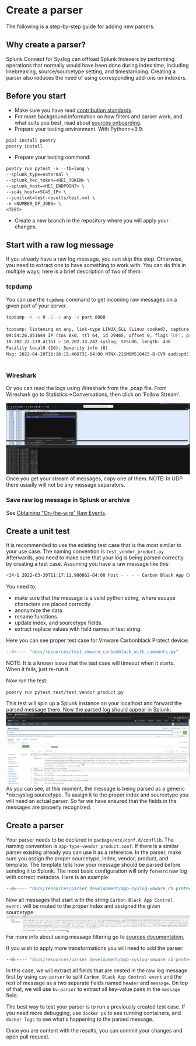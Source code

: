 
# Create a parser
The following is a step-by-step guide for adding new parsers. 
## Why create a parser?
Splunk Connect for Syslog can offload Splunk Indexers by performing operations that normally would have been done during index time, including
linebreaking, source/sourcetype setting, and timestamping. Creating a parser also reduces the need of using corresponding add-ons on indexers.


## Before you start
* Make sure you have read [contribution standards](../CONTRIBUTING.md).
* For more background information on how filters and parser work, and what suits you best, read about [sources onboarding](../sources/index.md).
* Prepare your testing environment. With Python>=3.9:
```
pip3 install poetry
poetry install
```
* Prepare your testing command:
```
poetry run pytest -v --tb=long \
--splunk_type=external \
--splunk_hec_token=<HEC_TOKEN> \
--splunk_host=<HEC_ENDPOINT> \
--sc4s_host=<SC4S_IP> \
--junitxml=test-results/test.xml \
-n <NUMBER_OF_JOBS> \
<TEST>
```
* Create a new branch in the repository where you will apply your changes.


## Start with a raw log message
If you already have a raw log message, you can skip this step. Otherwise, you need to extract one to have something to work with.
You can do this in multiple ways; here is a brief description of two of them:
### tcpdump
You can use the `tcpdump` command to get incoming raw messages on a given port of your server.

``` bash 
tcpdump -n -s 0 -S -i any -v port 8088

tcpdump: listening on any, link-type LINUX_SLL (Linux cooked), capture size 262144 bytes
09:54:26.051644 IP (tos 0x0, ttl 64, id 29465, offset 0, flags [DF], proto UDP (17), length 466)
10.202.22.239.41151 > 10.202.33.242.syslog: SYSLOG, length: 438
Facility local0 (16), Severity info (6)
Msg: 2022-04-28T16:16:15.466731-04:00 NTNX-21SM6M510425-B-CVM audispd[32075]: node=ntnx-21sm6m510425-b-cvm type=SYSCALL msg=audit(1651176975.464:2828209): arch=c000003e syscall=2 success=yes exit=6 a0=7f2955ac932e a1=2 a2=3e8 a3=3 items=1 ppid=29680 pid=4684 auid=1000 uid=0 gid=0 euid=0 suid=0 fsuid=0 egid=0 sgid=0 fsgid=0 tty=(none) ses=964698 comm=“sshd” exe=“/usr/sbin/sshd” subj=system_u:system_r:sshd_t:s0-s0:c0.c1023 key=“logins”\0x0a
	
```

### Wireshark
Or you can read the logs using Wireshark from the .pcap file.
From Wireshark go to Statistics->Conversations, then click on 'Follow Stream'.

![ws_conversation](../resources/images/ws_conv.png)
Once you get your stream of messages, copy one of them.
NOTE: In UDP there usually will not be any message separators.

### Save raw log message in Splunk or archive
See [Obtaining "On-the-wire" Raw Events](https://splunk.github.io/splunk-connect-for-syslog/main/troubleshooting/troubleshoot_resources/#obtaining-on-the-wire-raw-events).

## Create a unit test
It is recommended to use the existing test case that is the most similar to your use case.
The naming convention is `test_vendor_product.py`
Afterwards, you need to make sure that your log is being parsed correctly by creating a test case. 
Assuming you have a raw message like this:
```bash 
<14>1 2022-03-30T11:17:11.900862-04:00 host - - - - Carbon Black App Control event:  text="File 'c:\program files\azure advanced threat protection sensor\2.175.15073.51407\winpcap\x86\packet.dll' [c4e671bf409076a6bf0897e8a11e6f1366d4b21bf742c5e5e116059c9b571363] would have blocked if the rule was not in Report Only mode." type="Policy Enforcement" subtype="Execution block (unapproved file)" hostname="CORP\USER" username="NT AUTHORITY\SYSTEM" date="3/30/2022 3:16:40 PM" ip_address="10.0.0.3" process="c:\program files\azure advanced threat protection sensor\2.175.15073.51407\microsoft.tri.sensor.updater.exe" file_path="c:\program files\azure advanced threat protection sensor\2.175.15073.51407\winpcap\x86\packet.dll" file_name="packet.dll" file_hash="c4e671bf409076a6bf0897e8a11e6f1366d4b21bf742c5e5e116059c9b571363" policy="High Enforcement - Domain Controllers" rule_name="Report read-only memory map operations on unapproved executables by .NET applications" process_key="00000433-0000-23d8-01d8-44491b26f203" server_version="8.5.4.3" file_trust="-2" file_threat="-2" process_trust="-2" process_threat="-2" prevalence="50"
```
You need to:
* make sure that the message is a valid python string, where escape characters are placed correctly.
* anonymize the data.
* rename functions.
* update index, and sourcetype fields.
* extract replace values with field names in test string.

Here you can see proper test case for Vmware Carbonblack Protect device:
```python
--8<---- "docs/resources/test_vmware_carbonblack_with_comments.py"
```
NOTE: It is a known issue that the test case will timeout when it starts. When it fails, just re-run it.

Now run the test:

`poetry run pytest test/test_vendor_product.py`

This test will spin up a Splunk instance on your localhost and forward the parsed message there.
Now the parsed log should appear in Splunk:
![parsed_log](../resources/images/parser_dev_splunk_first_run.png)
As you can see, at this moment, the message is being parsed as a generic *nix:syslog sourcetype.
To assign it to the proper index and sourcetype you will need an actual parser. So far we have ensured that the fields in the messages are properly recognized.
## Create a parser
Your parser needs to be declared in `package/etc/conf.d/conflib`. The naming convention is `app-type-vendor_product.conf`.
If there is a similar parser existing already you can use it as a reference. In the parser, make sure you assign the proper sourcetype, index, vendor, product, and template.
The template tells how your message should be parsed before sending it to Splunk.
The most basic configuration will only `forward` raw log with correct metadata.
Here is an example:
```bash
--8<---- "docs/resources/parser_development/app-syslog-vmware_cb-protect_example_basic.conf"
```
Now all messages that start with the string `Carbon Black App Control event:` will be routed to the proper index and assigned the given sourcetype:
![](../resources/images/parser_dev_basic_output.png)
For more info about using message filtering go to [sources documentation.](../sources/index.md#standard-syslog-using-message-parsing)

If you wish to apply more transformations you will need to add the parser:
```bash
--8<---- "docs/resources/parser_development/app-syslog-vmware_cb-protect_example.conf"
```
In this case, we will extract all fields that are nested in the raw log message first by using `csv-parser` to split `Carbon Black App Control event`
and the rest of message as a two separate fields named `header` and `message`. On top of that, we will use `kv-parser` to extract all key-value pairs 
in the `message` field.

The best way to test your parser is to run a previously created test case. If you need more debugging, use `docker ps` to see running containers,
and `docker logs` to see what's happening to the parsed message.

Once you are content with the results, you can commit your changes and open pull request. 
